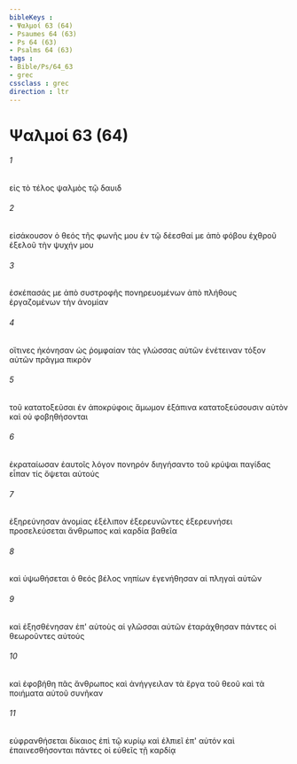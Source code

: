 ```yaml
---
bibleKeys : 
- Ψαλμοί 63 (64)
- Psaumes 64 (63)
- Ps 64 (63)
- Psalms 64 (63)
tags : 
- Bible/Ps/64_63
- grec
cssclass : grec
direction : ltr
---
```


# Ψαλμοί 63 (64)

###### 1
εἰς τὸ τέλος ψαλμὸς τῷ δαυιδ
###### 2
εἰσάκουσον ὁ θεός τῆς φωνῆς μου ἐν τῷ δέεσθαί με ἀπὸ φόβου ἐχθροῦ ἐξελοῦ τὴν ψυχήν μου
###### 3
ἐσκέπασάς με ἀπὸ συστροφῆς πονηρευομένων ἀπὸ πλήθους ἐργαζομένων τὴν ἀνομίαν
###### 4
οἵτινες ἠκόνησαν ὡς ῥομφαίαν τὰς γλώσσας αὐτῶν ἐνέτειναν τόξον αὐτῶν πρᾶγμα πικρὸν
###### 5
τοῦ κατατοξεῦσαι ἐν ἀποκρύφοις ἄμωμον ἐξάπινα κατατοξεύσουσιν αὐτὸν καὶ οὐ φοβηθήσονται
###### 6
ἐκραταίωσαν ἑαυτοῖς λόγον πονηρόν διηγήσαντο τοῦ κρύψαι παγίδας εἶπαν τίς ὄψεται αὐτούς
###### 7
ἐξηρεύνησαν ἀνομίας ἐξέλιπον ἐξερευνῶντες ἐξερευνήσει προσελεύσεται ἄνθρωπος καὶ καρδία βαθεῖα
###### 8
καὶ ὑψωθήσεται ὁ θεός βέλος νηπίων ἐγενήθησαν αἱ πληγαὶ αὐτῶν
###### 9
καὶ ἐξησθένησαν ἐπ' αὐτοὺς αἱ γλῶσσαι αὐτῶν ἐταράχθησαν πάντες οἱ θεωροῦντες αὐτούς
###### 10
καὶ ἐφοβήθη πᾶς ἄνθρωπος καὶ ἀνήγγειλαν τὰ ἔργα τοῦ θεοῦ καὶ τὰ ποιήματα αὐτοῦ συνῆκαν
###### 11
εὐφρανθήσεται δίκαιος ἐπὶ τῷ κυρίῳ καὶ ἐλπιεῖ ἐπ' αὐτόν καὶ ἐπαινεσθήσονται πάντες οἱ εὐθεῖς τῇ καρδίᾳ
